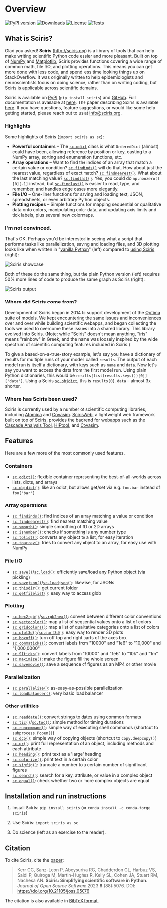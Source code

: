# Overview

[![PyPI version](https://badgen.net/pypi/v/sciris/?color=blue)](https://pypi.com/project/sciris)
[![Downloads](https://static.pepy.tech/personalized-badge/sciris?period=total&units=international_system&left_color=grey&right_color=yellow&left_text=Downloads)](https://pepy.tech/project/sciris)
[![License](https://img.shields.io/pypi/l/sciris.svg)](https://github.com/sciris/sciris/blob/main/LICENSE)
[![Tests](https://github.com/sciris/sciris/actions/workflows/test_sciris.yaml/badge.svg)](https://github.com/sciris/sciris/actions/workflows/test_sciris.yaml?query=workflow)

## What is Sciris?

Glad you asked! **Sciris** (http://sciris.org) is a library of tools that can help make writing scientific Python code easier and more pleasant. Built on top of [NumPy](https://numpy.org/) and [Matplotlib](https://matplotlib.org/), Sciris provides functions covering a wide range of common math, file I/O, and plotting operations. This means you can get more done with less code, and spend less time looking things up on StackOverflow. It was originally written to help epidemiologists and neuroscientists focus on doing science, rather than on writing coding, but Sciris is applicable across scientific domains.

Sciris is available on [PyPI](https://pypi.org/project/sciris/) (`pip install sciris`) and [GitHub](https://github.com/sciris/sciris). Full documentation is available at [here](http://docs.sciris.org). The paper describing Sciris is available [here](http://paper.sciris.org). If you have questions, feature suggestions, or would like some help getting started, please reach out to us at info@sciris.org.

### Highlights

Some highlights of Sciris (`import sciris as sc`):

- **Powerful containers** – The [`sc.odict`](`sciris.sc_odict.odict`) class is what `OrderedDict` (almost) could have been, allowing reference by position or key, casting to a NumPy array, sorting and enumeration functions, etc.
- **Array operations** – Want to find the indices of an array that match a certain value or condition? [`sc.findinds()`](`sciris.sc_math.findinds`) will do that. How about just the nearest value, regardless of exact match? [`sc.findnearest()`](`sciris.sc_math.findnearest`). What about the last matching value? [`sc.findlast()`](`sciris.sc_math.findlast`). Yes, you could do `np.nonzero()[0][-1]` instead, but [`sc.findlast()`](`sciris.sc_math.findlast`) is easier to read, type, and remember, and handles edge cases more elegantly.
- **File I/O** – One-liner functions for saving and loading text, JSON, spreadsheets, or even arbitrary Python objects.
- **Plotting recipes** – Simple functions for mapping sequential or qualitative data onto colors, manipulating color data, and updating axis limits and tick labels, plus several new colormaps.

### I'm not convinced.

That's OK. Perhaps you'd be interested in seeing what a script that performs tasks like parallelization, saving and loading files, and 3D plotting looks like when written in "[vanilla Python](https://github.com/sciris/sciris/blob/main/tests/showcase_vanilla.py)" (left) compared to [using Sciris](https://github.com/sciris/sciris/blob/main/tests/showcase_sciris.py) (right):

![Sciris showcase](https://github.com/sciris/sciris/raw/main/docs/sciris-showcase-code.png)

Both of these do the same thing, but the plain Python version (left) requires 50% more lines of code to produce the same graph as Sciris (right):

![Sciris output](https://github.com/sciris/sciris/raw/main/docs/sciris-showcase-output.png)

### Where did Sciris come from?

Development of Sciris began in 2014 to support development of the [Optima](http://optimamodel.com) suite of models. We kept encountering the same issues and inconveniences over and over while building scientific webapps, and began collecting the tools we used to overcome these issues into a shared library. This library evolved into Sciris. (Note: while "Sciris" doesn't mean anything, "iris" means "rainbow" in Greek, and the name was loosely inspired by the wide spectrum of scientific computing features included in Sciris.)

To give a based-on-a-true-story example, let's say you have a dictionary of results for multiple runs of your model, called `results`. The output of each model run is itself a dictionary, with keys such as `name` and `data`. Now let's say you want to access the data from the first model run. Using plain Python dictionaries, this would be `results[list(results.keys())[0]]['data']`. Using a Sciris [`sc.objdict`](`sciris.sc_odict.objdict`), this is `results[0].data` – almost 3x shorter.

### Where has Sciris been used?

Sciris is currently used by a number of scientific computing libraries, including [Atomica](http://atomica.tools) and [Covasim](http://covasim.org). [ScirisWeb](http://github.com/sciris/scirisweb), a lightweight web framework built on top of Sciris, provides the backend for webapps such as the [Cascade Analysis Tool](http://cascade.tools), [HIPtool](http://hiptool.org), and [Covasim](http://app.covasim.org).

## Features

Here are a few more of the most commonly used features.

### Containers

- [`sc.odict()`](`sciris.sc_odict.odict`): flexible container representing the best-of-all-worlds across lists, dicts, and arrays
- [`sc.objdict()`](`sciris.sc_odict.objdict`): like an odict, but allows get/set via e.g. `foo.bar` instead of `foo['bar']`

### Array operations

- [`sc.findinds()`](`sciris.sc_math.findinds`): find indices of an array matching a value or condition
- [`sc.findnearest()`](`sciris.sc_math.findnearest`): find nearest matching value
- [`sc.smooth()`](`sciris.sc_math.smooth`): simple smoothing of 1D or 2D arrays
- [`sc.isnumber()`](`sciris.sc_utils.isnumber`): checks if something is any number type
- [`sc.tolist()`](`sciris.sc_utils.promotetolist`): converts any object to a list, for easy iteration
- [`sc.toarray()`](`sciris.sc_utils.toarray`): tries to convert any object to an array, for easy use with NumPy

### File I/O

- [`sc.save()`](`sciris.sc_fileio.save`)/[`sc.load()`](`sciris.sc_fileio.load`): efficiently save/load any Python object (via pickling)
- [`sc.savejson()`](`sciris.sc_fileio.savejson`)/[`sc.loadjson()`](`sciris.sc_fileio.loadjson`): likewise, for JSONs
- [`sc.thisdir()`](`sciris.sc_fileio.thisdir`): get current folder
- [`sc.getfilelist()`](`sciris.sc_fileio.getfilelist`): easy way to access glob

### Plotting

- [`sc.hex2rgb()`](`sciris.sc_colors.hex2rgb`)/[`sc.rgb2hex()`](`sciris.sc_colors.rgb2hex`): convert between different color conventions
- [`sc.vectocolor()`](`sciris.sc_colors.vectocolor`): map a list of sequential values onto a list of colors
- [`sc.gridcolors()`](`sciris.sc_colors.gridcolors`): map a list of qualitative categories onto a list of colors
- [`sc.plot3d()`](`sciris.sc_plotting.plot3d`)/[`sc.surf3d()`](`sciris.sc_plotting.surf3d`): easy way to render 3D plots
- [`sc.boxoff()`](`sciris.sc_plotting.boxoff`): turn off top and right parts of the axes box
- [`sc.commaticks()`](`sciris.sc_plotting.commaticks`): convert labels from "10000" and "1e6" to "10,000" and "1,000,0000"
- [`sc.SIticks()`](`sciris.sc_plotting.SIticks`): convert labels from "10000" and "1e6" to "10k" and "1m"
- [`sc.maximize()`](`sciris.sc_plotting.maximize`): make the figure fill the whole screen
- [`sc.savemovie()`](`sciris.sc_plotting.savemovie`): save a sequence of figures as an MP4 or other movie

### Parallelization

- [`sc.parallelize()`](`sciris.sc_parallel.parallelize`): as-easy-as-possible parallelization
- [`sc.loadbalancer()`](`sciris.sc_profiling.loadbalancer`): very basic load balancer

### Other utilities

- [`sc.readdate()`](`sciris.sc_datetime.readdate`): convert strings to dates using common formats
- [`sc.tic()`](`sciris.sc_datetime.tic`)/[`sc.toc()`](`sciris.sc_datetime.toc`): simple method for timing durations
- [`sc.runcommand()`](`sciris.sc_utils.runcommand`): simple way of executing shell commands (shortcut to `subprocess.Popen()`)
- [`sc.dcp()`](`sciris.sc_utils.dcp`): simple way of copying objects (shortcut to `copy.deepcopy()`)
- [`sc.pr()`](`sciris.sc_printing.pr`): print full representation of an object, including methods and each attribute
- [`sc.heading()`](`sciris.sc_printing.heading`): print text as a 'large' heading
- [`sc.colorize()`](`sciris.sc_printing.colorize`): print text in a certain color
- [`sc.sigfig()`](`sciris.sc_printing.sigfig`): truncate a number to a certain number of significant figures
- [`sc.search()`](`sciris.sc_nested.search`): search for a key, attribute, or value in a complex object
- [`sc.equal()`](`sciris.sc_nested.equal`): check whether two or more complex objects are equal

## Installation and run instructions

1. Install Sciris: `pip install sciris` (or `conda install -c conda-forge sciris`)

2. Use Sciris: `import sciris as sc`

3. Do science (left as an exercise to the reader).

## Citation

To cite Sciris, cite the [paper](http://paper.sciris.org):

> Kerr CC, Sanz-Leon P, Abeysuriya RG, Chadderdon GL, Harbuz VS, Saidi P, Quiroga M, Martin-Hughes R, Kelly SL, Cohen JA, Stuart RM, Nachesa AN. **Sciris: Simplifying scientific software in Python.** *Journal of Open Source Software* 2023 **8** (88):5076. DOI: https://doi.org/10.21105/joss.05076

The citation is also available in [BibTeX format](https://github.com/sciris/sciris/raw/main/docs/sciris-citation.bib).